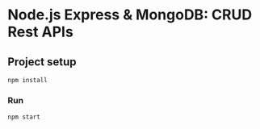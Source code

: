 # Node.js Express & MongoDB: CRUD Rest APIs

## Project setup

```
npm install
```

### Run

```
npm start
```
